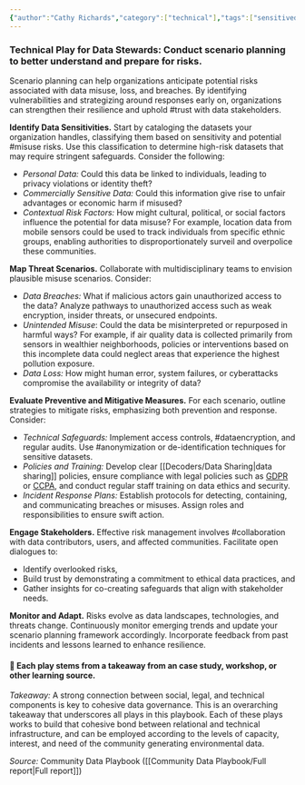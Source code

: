 ```yaml
---
{"author":"Cathy Richards","category":["technical"],"tags":["sensitivedata","risk","trust","Misuse","anonymization","dataencryption","collaboration"],"dg-publish":true,"permalink":"/plays/play-3-conduct-scenario-planning-to-better-understand-and-prepare-for-risks/","dgPassFrontmatter":true}
---
```


### **Technical Play for Data Stewards: Conduct scenario planning to better understand and prepare for risks.**
Scenario planning can help organizations anticipate potential risks associated with data misuse, loss, and breaches. By identifying vulnerabilities and strategizing around responses early on, organizations can strengthen their resilience and uphold #trust with data stakeholders. 

**Identify Data Sensitivities.** Start by cataloging the datasets your organization handles, classifying them based on sensitivity and potential #misuse risks. Use this classification to determine high-risk datasets that may require stringent safeguards. Consider the following:

- *Personal Data:* Could this data be linked to individuals, leading to privacy violations or identity theft?
- *Commercially Sensitive Data:* Could this information give rise to unfair advantages or economic harm if misused?
- *Contextual Risk Factors:* How might cultural, political, or social factors influence the potential for data misuse? For example, location data from mobile sensors could be used to track individuals from specific ethnic groups, enabling authorities to disproportionately surveil and overpolice these communities. 

**Map Threat Scenarios.** Collaborate with multidisciplinary teams to envision plausible misuse scenarios. Consider:
- *Data Breaches:* What if malicious actors gain unauthorized access to the data? Analyze pathways to unauthorized access such as weak encryption, insider threats, or unsecured endpoints.
- *Unintended Misuse*: Could the data be misinterpreted or repurposed in harmful ways? For example, if air quality data is collected primarily from sensors in wealthier neighborhoods, policies or interventions based on this incomplete data could neglect areas that experience the highest pollution exposure. 
- *Data Loss:* How might human error, system failures, or cyberattacks compromise the availability or integrity of data?

**Evaluate Preventive and Mitigative Measures.** For each scenario, outline strategies to mitigate risks, emphasizing both prevention and response. Consider:
- *Technical Safeguards:* Implement access controls, #dataencryption, and regular audits. Use #anonymization or de-identification techniques for sensitive datasets.
- *Policies and Training:* Develop clear [[Decoders/Data Sharing\|data sharing]] policies, ensure compliance with legal policies such as [GDPR](https://gdpr-info.eu/) or [CCPA](https://oag.ca.gov/privacy/ccpa), and conduct regular staff training on data ethics and security.
- *Incident Response Plans:* Establish protocols for detecting, containing, and communicating breaches or misuses. Assign roles and responsibilities to ensure swift action.

**Engage Stakeholders.** Effective risk management involves #collaboration with data contributors, users, and affected communities. Facilitate open dialogues to:
- Identify overlooked risks,
- Build trust by demonstrating a commitment to ethical data practices, and
- Gather insights for co-creating safeguards that align with stakeholder needs.

**Monitor and Adapt.** Risks evolve as data landscapes, technologies, and threats change. Continuously monitor emerging trends and update your scenario planning framework accordingly. Incorporate feedback from past incidents and lessons learned to enhance resilience.




#### 🌱 Each play stems from a takeaway from an case study, workshop, or other learning source. 

*Takeaway:* A strong connection between social, legal, and technical components is key to cohesive data governance. 
This is an overarching takeaway that underscores all plays in this playbook. Each of these plays works to build that cohesive bond between relational and technical infrastructure, and can be employed according to the levels of capacity, interest, and need of the community generating environmental data. 

*Source:* Community Data Playbook ([[Community Data Playbook/Full report\|Full report]])